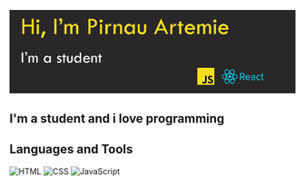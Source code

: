 ![Header](https://github.com/ArtemiePirnau/ArtemiePirnau/blob/main/banner.jpg)

## I'm a student and i love programming

## Languages and Tools

![HTML](https://img.shields.io/badge/HTML-E34F26??style=for-the-badge&logo=)
![CSS](https://img.shields.io/badge/CSS-1572B6??style=for-the-badge&logo=css)
![JavaScript](https://img.shields.io/badge/JavaScript-F7DF1E??style=for-the-badge&logo=css)
